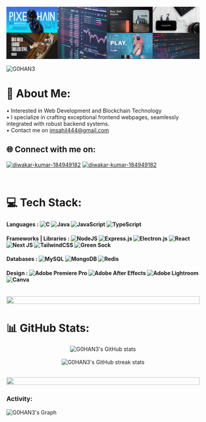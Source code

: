 ![logo](https://github.com/G0HAN3/G0HAN3/blob/main/banner.png)

<p align="left"> <img src="https://komarev.com/ghpvc/?username=G0HAN3&label=Profile%20views&color=0e75b6&style=flat" alt="G0HAN3" /> </p>

# 💫 About Me:
• Interested in Web Development and Blockchain Technology<br> • I specialize in crafting exceptional frontend webpages, seamlessly integrated with robust backend systems.<br> • Contact me on imsahil444@gmail.com


## 🌐 Connect with me on:
<a href="https://www.instagram.com/sahil_sing_h/" target="blank"><img align="center" src="https://raw.githubusercontent.com/rahuldkjain/github-profile-readme-generator/master/src/images/icons/Social/instagram.svg" alt="diwakar-kumar-184949182" height="30" width="40" /></a>
<a href="https://www.linkedin.com/in/sahil-singh-aa6a56249/" target="blank"><img align="center" src="https://raw.githubusercontent.com/rahuldkjain/github-profile-readme-generator/master/src/images/icons/Social/linked-in-alt.svg" alt="diwakar-kumar-184949182" height="30" width="40" /></a>

<br>


# 💻 Tech Stack:
  #### Languages : ![C](https://img.shields.io/badge/c-%2300599C.svg?style=flat&logo=c&logoColor=white) ![Java](https://img.shields.io/badge/java-%23ED8B00.svg?style=flat&logo=openjdk&logoColor=white) ![JavaScript](https://img.shields.io/badge/javascript-%23323330.svg?style=flat&logo=javascript&logoColor=%23F7DF1E) ![TypeScript](https://img.shields.io/badge/typescript-%23007ACC.svg?style=flat&logo=typescript&logoColor=white) 
 #### Frameworks | Libraries : ![NodeJS](https://img.shields.io/badge/node.js-6DA55F?style=flat&logo=node.js&logoColor=white) ![Express.js](https://img.shields.io/badge/express.js-%23404d59.svg?style=flat&logo=express&logoColor=%2361DAFB) ![Electron.js](https://img.shields.io/badge/Electron-191970?style=flat&logo=Electron&logoColor=white) ![React](https://img.shields.io/badge/react-%2320232a.svg?style=flat&logo=react&logoColor=%2361DAFB) ![Next JS](https://img.shields.io/badge/Next-black?style=flat&logo=next.js&logoColor=white) ![TailwindCSS](https://img.shields.io/badge/tailwindcss-%2338B2AC.svg?style=flat&logo=tailwind-css&logoColor=white) ![Green Sock](https://img.shields.io/badge/green%20sock-88CE02?style=flat&logo=greensock&logoColor=white) 
 #### Databases : ![MySQL](https://img.shields.io/badge/mysql-%2300000f.svg?style=flat&logo=mysql&logoColor=white) ![MongoDB](https://img.shields.io/badge/MongoDB-%234ea94b.svg?style=flat&logo=mongodb&logoColor=white) ![Redis](https://img.shields.io/badge/redis-%23DD0031.svg?style=flat&logo=redis&logoColor=white) 
 #### Design : ![Adobe Premiere Pro](https://img.shields.io/badge/Adobe%20Premiere%20Pro-9999FF.svg?style=flat&logo=Adobe%20Premiere%20Pro&logoColor=white) ![Adobe After Effects](https://img.shields.io/badge/Adobe%20After%20Effects-9999FF.svg?style=flat&logo=Adobe%20After%20Effects&logoColor=white) ![Adobe Lightroom](https://img.shields.io/badge/Adobe%20Lightroom-31A8FF.svg?style=flat&logo=Adobe%20Lightroom&logoColor=white) ![Canva](https://img.shields.io/badge/Canva-%2300C4CC.svg?style=flat&logo=Canva&logoColor=white) 

<br>

 <!-- 
# 📊 GitHub Stats:

![](https://github-readme-stats.vercel.app/api?username=G0HAN3&theme=material-palenight&hide_border=false&include_all_commits=false&count_private=false)<br/>
![](https://github-readme-streak-stats.herokuapp.com/?user=G0HAN3&theme=material-palenight&hide_border=false)<br/>
![](https://github-readme-stats.vercel.app/api/top-langs/?username=G0HAN3&theme=material-palenight&hide_border=false&include_all_commits=false&count_private=false&layout=compact) -->


<img src="https://i.imgur.com/dBaSKWF.gif" height="20" width="100%">

# 📊 GitHub Stats:
<div align="center">

![G0HAN3's GitHub stats](https://github-readme-stats.vercel.app/api?username=G0HAN3&theme=material-palenight&hide_border=false&include_all_commits=false&count_private=false)<br/><br/>
![G0HAN3's GitHub streak stats](https://github-readme-streak-stats.herokuapp.com/?user=G0HAN3&theme=material-palenight&hide_border=false)<br/>

</div>

<br>

<img src="https://i.imgur.com/dBaSKWF.gif" height="20" width="100%">

<h3 align="left">Activity:</h3>

![G0HAN3's Graph](https://github-readme-activity-graph.vercel.app/graph?username=G0HAN3&custom_title=SAHIL's%20GitHub%20Activity%20Graph&bg_color=0D1117&color=7F3FBF&line=7F3FBF&point=7F3FBF&area_color=FFFFFF&title_color=FFFFFF&area=true)
<br><br>

<!-- Proudly created with GPRM ( https://gprm.itsvg.in ) -->
